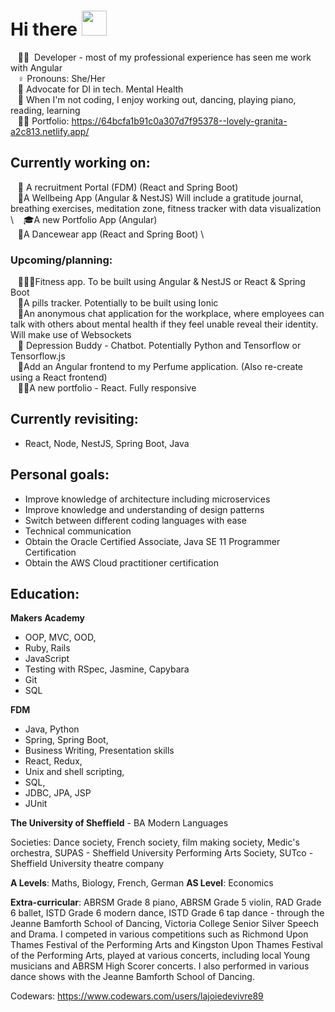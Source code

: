 
# Hi there <img src="https://media.giphy.com/media/hvRJCLFzcasrR4ia7z/giphy.gif" height="40px" width="40px"> 

&nbsp;&nbsp;&nbsp;:woman_technologist: &nbsp;Developer - most of my professional experience has seen me work with Angular \
&nbsp;&nbsp;&nbsp;♀️&nbsp;Pronouns: She/Her  \
&nbsp;&nbsp;&nbsp;💚&nbsp;Advocate for DI in tech. Mental Health \
&nbsp;&nbsp;&nbsp;💃&nbsp;When I'm not coding, I enjoy working out, dancing, playing piano, reading, learning \
&nbsp;&nbsp;&nbsp;🐱‍💻&nbsp;Portfolio: https://64bcfa1b91c0a307d7f95378--lovely-granita-a2c813.netlify.app/

## Currently working on:

&nbsp;&nbsp;&nbsp;💁 A recruitment Portal (FDM) (React and Spring Boot) \
&nbsp;&nbsp;&nbsp;🧘A Wellbeing App (Angular & NestJS) Will include a gratitude journal, breathing exercises, meditation zone, fitness tracker with data visualization \ 
&nbsp;&nbsp;&nbsp;🎓A new Portfolio App (Angular) \
&nbsp;&nbsp;&nbsp;💃A Dancewear app (React and Spring Boot) \



### Upcoming/planning:

&nbsp;&nbsp;&nbsp;🏋🏻‍♀️Fitness app. To be built using Angular & NestJS or React & Spring Boot \
&nbsp;&nbsp;&nbsp;💊A pills tracker.  Potentially to be built using Ionic \
&nbsp;&nbsp;&nbsp;🧠An anonymous chat application for the workplace, where employees can talk with others about mental health if they feel unable reveal their identity. Will make use of Websockets \
&nbsp;&nbsp;&nbsp;🤗 Depression Buddy - Chatbot. Potentially Python and Tensorflow or Tensorflow.js \
&nbsp;&nbsp;&nbsp;🌺Add an Angular frontend to my Perfume application. (Also re-create using a React frontend) \
&nbsp;&nbsp;&nbsp;👩‍🏫A new portfolio - React. Fully responsive



## Currently revisiting: 

* React, Node, NestJS, Spring Boot, Java

## Personal goals:

* Improve knowledge of architecture including microservices
* Improve knowledge and understanding of design patterns
* Switch between different coding languages with ease
* Technical communication
* Obtain the Oracle Certified Associate, Java SE 11 Programmer Certification
* Obtain the AWS Cloud practitioner certification

## Education:

**Makers Academy**

* OOP, MVC, OOD, 
* Ruby, Rails
* JavaScript
* Testing with RSpec, Jasmine, Capybara
* Git 
* SQL

**FDM**
* Java, Python
* Spring, Spring Boot, 
* Business Writing, Presentation skills
* React, Redux, 
* Unix and shell scripting, 
* SQL, 
* JDBC, JPA, JSP
* JUnit

**The University of Sheffield** - BA Modern Languages

Societies: Dance society, French society, film making society, Medic's orchestra, SUPAS - Sheffield University Performing Arts Society, SUTco - Sheffield University 
theatre company

**A Levels**: Maths, Biology, French, German
**AS Level**: Economics

**Extra-curricular**:
ABRSM Grade 8 piano, ABRSM Grade 5 violin, RAD Grade 6 ballet, ISTD Grade 6 modern dance, ISTD Grade 6 tap dance - through the Jeanne Bamforth School of Dancing, Victoria 
College Senior Silver Speech and Drama. I competed in various competitions such as Richmond Upon Thames Festival of the Performing Arts and Kingston Upon Thames Festival of
the Performing Arts, played at various concerts, including local Young musicians and ABRSM High Scorer concerts. I also performed in various dance shows with the Jeanne Bamforth
School of Dancing.

Codewars: https://www.codewars.com/users/lajoiedevivre89
